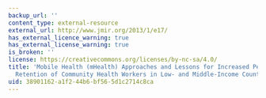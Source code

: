 ```yaml
---
backup_url: ''
content_type: external-resource
external_url: http://www.jmir.org/2013/1/e17/
has_external_licence_warning: true
has_external_license_warning: true
is_broken: ''
license: https://creativecommons.org/licenses/by-nc-sa/4.0/
title: 'Mobile Health (mHealth) Approaches and Lessons for Increased Performance and
  Retention of Community Health Workers in Low- and Middle-Income Countries: A Review'
uid: 38901162-a1f2-44b6-bf56-5d1c2714c8ca
---
```

